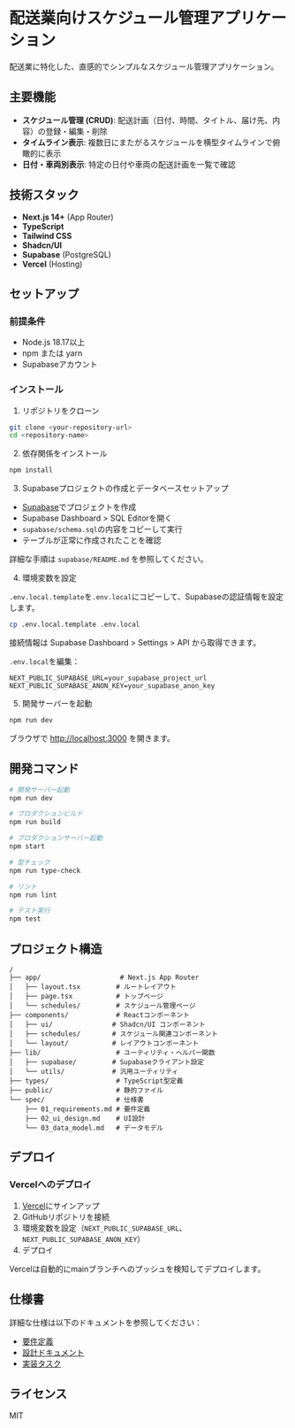 # 配送業向けスケジュール管理アプリケーション

配送業に特化した、直感的でシンプルなスケジュール管理アプリケーション。

## 主要機能

- **スケジュール管理 (CRUD)**: 配送計画（日付、時間、タイトル、届け先、内容）の登録・編集・削除
- **タイムライン表示**: 複数日にまたがるスケジュールを横型タイムラインで俯瞰的に表示
- **日付・車両別表示**: 特定の日付や車両の配送計画を一覧で確認

## 技術スタック

- **Next.js 14+** (App Router)
- **TypeScript**
- **Tailwind CSS**
- **Shadcn/UI**
- **Supabase** (PostgreSQL)
- **Vercel** (Hosting)

## セットアップ

### 前提条件

- Node.js 18.17以上
- npm または yarn
- Supabaseアカウント

### インストール

1. リポジトリをクローン

```bash
git clone <your-repository-url>
cd <repository-name>
```

2. 依存関係をインストール

```bash
npm install
```

3. Supabaseプロジェクトの作成とデータベースセットアップ

- [Supabase](https://supabase.com)でプロジェクトを作成
- Supabase Dashboard > SQL Editorを開く
- `supabase/schema.sql`の内容をコピーして実行
- テーブルが正常に作成されたことを確認

詳細な手順は `supabase/README.md` を参照してください。

4. 環境変数を設定

`.env.local.template`を`.env.local`にコピーして、Supabaseの認証情報を設定します。

```bash
cp .env.local.template .env.local
```

接続情報は Supabase Dashboard > Settings > API から取得できます。

`.env.local`を編集：

```
NEXT_PUBLIC_SUPABASE_URL=your_supabase_project_url
NEXT_PUBLIC_SUPABASE_ANON_KEY=your_supabase_anon_key
```

5. 開発サーバーを起動

```bash
npm run dev
```

ブラウザで [http://localhost:3000](http://localhost:3000) を開きます。

## 開発コマンド

```bash
# 開発サーバー起動
npm run dev

# プロダクションビルド
npm run build

# プロダクションサーバー起動
npm start

# 型チェック
npm run type-check

# リント
npm run lint

# テスト実行
npm test
```

## プロジェクト構造

```
/
├── app/                    # Next.js App Router
│   ├── layout.tsx         # ルートレイアウト
│   ├── page.tsx           # トップページ
│   └── schedules/         # スケジュール管理ページ
├── components/            # Reactコンポーネント
│   ├── ui/               # Shadcn/UI コンポーネント
│   ├── schedules/        # スケジュール関連コンポーネント
│   └── layout/           # レイアウトコンポーネント
├── lib/                   # ユーティリティ・ヘルパー関数
│   ├── supabase/         # Supabaseクライアント設定
│   └── utils/            # 汎用ユーティリティ
├── types/                 # TypeScript型定義
├── public/                # 静的ファイル
└── spec/                  # 仕様書
    ├── 01_requirements.md # 要件定義
    ├── 02_ui_design.md    # UI設計
    └── 03_data_model.md   # データモデル
```

## デプロイ

### Vercelへのデプロイ

1. [Vercel](https://vercel.com)にサインアップ
2. GitHubリポジトリを接続
3. 環境変数を設定（`NEXT_PUBLIC_SUPABASE_URL`、`NEXT_PUBLIC_SUPABASE_ANON_KEY`）
4. デプロイ

Vercelは自動的にmainブランチへのプッシュを検知してデプロイします。

## 仕様書

詳細な仕様は以下のドキュメントを参照してください：

- [要件定義](.kiro/specs/schedule-management/requirements.md)
- [設計ドキュメント](.kiro/specs/schedule-management/design.md)
- [実装タスク](.kiro/specs/schedule-management/tasks.md)

## ライセンス

MIT
